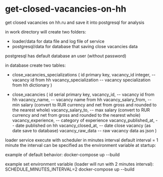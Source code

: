 # get-closed-vacancies-on-hh
get closed vacancies on hh.ru and save it into postgresql for analysis

in work directory will create two folders:
- loader/data  for data file and log file of service
- postgresql/data for database that saving close vacancies data

postgresql has default database an user (without password)

in database create two tables:

- close_vacancies_specializations
    (
    id primary key,
    vacancy_id integer, -- vacancy id from hh
    vacancy_specialization -- vacancy specialization from hh dictionary
    )

- close_vacancies
(
    id serial primary key,
    vacancy_id, -- vacancy id from hh
    vacancy_name, -- vacancy name from hh
    vacancy_salary_from, -- min salary (convert to RUR currency and net from gross and rounded to the nearest whole)
    vacancy_salary_to, -- max salary (convert to RUR currency and net from gross and rounded to the nearest whole)
    vacancy_experience, -- category of experience
    vacancy_published_at, -- date published on hh
    vacancy_closed_at, -- date close vacancy (as date save to database)
    vacancy_raw_data -- raw vacancy data as json
)

loader service execute with scheduler in minutes interval
default interval = 1 minute
the interval can be specified as the environment variable at startup:

example of default behavior:
docker-compose up --build

example set environment variable (loader will run with 2 minutes interval):
SCHEDULE_MINUTES_INTERVAL=2 docker-compose up --build
